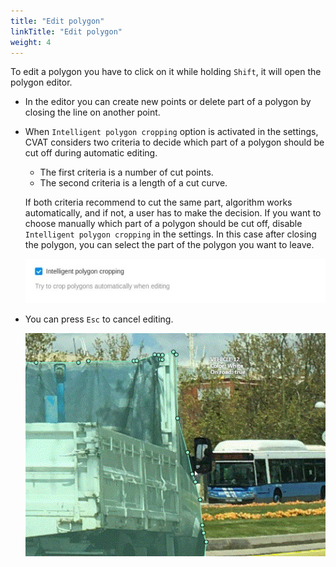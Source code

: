 ```yaml
---
title: "Edit polygon"
linkTitle: "Edit polygon"
weight: 4
---
```


To edit a polygon you have to click on it while holding `Shift`, it will open the polygon editor.

- In the editor you can create new points or delete part of a polygon by closing the line on another point.
- When `Intelligent polygon cropping` option is activated in the settings,
  CVAT considers two criteria to decide which part of a polygon should be cut off during automatic editing.
  - The first criteria is a number of cut points.
  - The second criteria is a length of a cut curve.

  If both criteria recommend to cut the same part, algorithm works automatically,
  and if not, a user has to make the decision.
  If you want to choose manually which part of a polygon should be cut off,
  disable `Intelligent polygon cropping` in the settings.
  In this case after closing the polygon, you can select the part of the polygon you want to leave.

  ![Setting for Intelligent polygon cropping](/images/image209.jpg)

- You can press `Esc` to cancel editing.

  ![Canceling editing example](/images/gif007_mapillary_vistas.gif)
